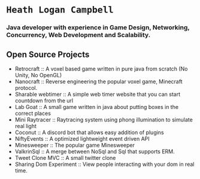 # `Heath Logan Campbell`
### Java developer with experience in Game Design, Networking, Concurrency, Web Development and Scalability.

## Open Source Projects
* Retrocraft :: A voxel based game written in pure java from scratch (No Unity, No OpenGL)
* Nanocraft :: Reverse engineering the popular voxel game, Minecraft protocol. 
* Sharable webtimer :: A simple web timer website that you can start countdown from the url
* Lab Goat :: A small game written in java about putting boxes in the correct places
* Mini Raytracer :: Raytracing system using phong illumination to simulate real light
* Coconut :: A discord bot that allows easy addition of plugins
* NiftyEvents :: A optimized lightweight event driven API
* Minesweeper :: The popular game Minesweeper
* ValkrinSql :: A merge between NoSql and Sql that supports ERM. 
* Tweet Clone MVC :: A small twitter clone
* Sharing Dom Experiment :: View people interacting with your dom in real time.
